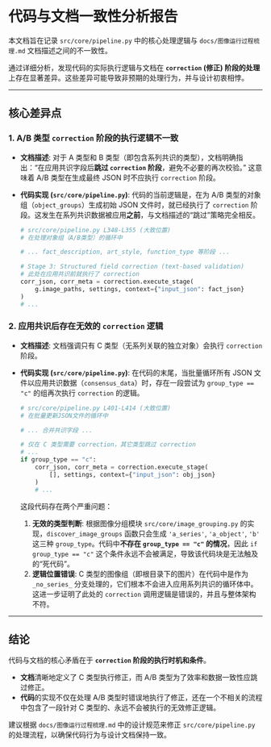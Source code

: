 # 代码与文档一致性分析报告

本文档旨在记录 `src/core/pipeline.py` 中的核心处理逻辑与 `docs/图像运行过程梳理.md` 文档描述之间的不一致性。

通过详细分析，发现代码的实际执行逻辑与文档在 **`correction` (修正) 阶段的处理**上存在显著差异。这些差异可能导致非预期的处理行为，并与设计初衷相悖。

---

## 核心差异点

### 1. A/B 类型 `correction` 阶段的执行逻辑不一致

-   **文档描述**:
    对于 A 类型和 B 类型（即包含系列共识的类型），文档明确指出：“在应用共识字段后**跳过 `correction` 阶段**，避免不必要的再次校验。” 这意味着 A/B 类型在生成最终 JSON 时不应执行 `correction` 阶段。

-   **代码实现 (`src/core/pipeline.py`)**:
    代码的当前逻辑是，在为 A/B 类型的对象组（`object_groups`）生成初始 JSON 文件时，就已经执行了 `correction` 阶段。这发生在系列共识数据被应用**之前**，与文档描述的“跳过”策略完全相反。

    ```python
    # src/core/pipeline.py L348-L355 (大致位置)
    # 在处理对象组（A/B类型）的循环中
    
    # ... fact_description, art_style, function_type 等阶段 ...

    # Stage 3: Structured field correction (text-based validation)
    # 此处在应用共识前就执行了 correction
    corr_json, corr_meta = correction.execute_stage(
        g.image_paths, settings, context={"input_json": fact_json}
    )
    # ...
    ```

### 2. 应用共识后存在无效的 `correction` 逻辑

-   **文档描述**:
    文档强调只有 C 类型（无系列关联的独立对象）会执行 `correction` 阶段。

-   **代码实现 (`src/core/pipeline.py`)**:
    在代码的末尾，当批量循环所有 JSON 文件以应用共识数据（`consensus_data`）时，存在一段尝试为 `group_type == "c"` 的组再次执行 `correction` 的逻辑。

    ```python
    # src/core/pipeline.py L401-L414 (大致位置)
    # 在批量更新JSON文件的循环中
    
    # ... 合并共识字段 ...
    
    # 仅在 C 类型需要 correction，其它类型跳过 correction
    # ...
    if group_type == "c":
        corr_json, corr_meta = correction.execute_stage(
            [], settings, context={"input_json": obj_json}
        )
        # ...
    ```

    这段代码存在两个严重问题：
    1.  **无效的类型判断**: 根据图像分组模块 `src/core/image_grouping.py` 的实现，`discover_image_groups` 函数只会生成 `'a_series'`, `'a_object'`, `'b'` 这三种 `group_type`。代码中**不存在 `group_type == "c"` 的情况**，因此 `if group_type == "c"` 这个条件永远不会被满足，导致该代码块是无法触及的“死代码”。
    2.  **逻辑位置错误**: C 类型的图像组（即根目录下的图片）在代码中是作为 `_no_series_` 分支处理的，它们根本不会进入应用系列共识的循环体中。这进一步证明了此处的 `correction` 调用逻辑是错误的，并且与整体架构不符。

---

## 结论

代码与文档的核心矛盾在于 **`correction` 阶段的执行时机和条件**。

-   **文档**清晰地定义了 C 类型执行修正，而 A/B 类型为了效率和数据一致性应跳过修正。
-   **代码**的实现不仅在处理 A/B 类型时错误地执行了修正，还在一个不相关的流程中包含了一段针对 C 类型的、永远不会被执行的无效修正逻辑。

建议根据 `docs/图像运行过程梳理.md` 中的设计规范来修正 `src/core/pipeline.py` 的处理流程，以确保代码行为与设计文档保持一致。
